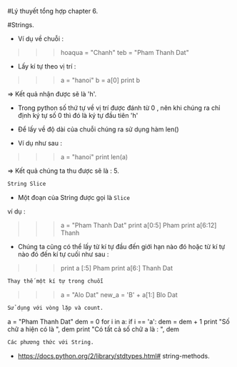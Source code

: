 #Lý thuyết tổng hợp chapter 6.

#Strings.

- Ví dụ về chuỗi :

>>>hoaqua = "Chanh"
>>>teb = "Pham Thanh Dat"

- Lấy kí tự theo vị trí :

>>>a = "hanoi"
>>>b = a[0]
>>>print b

=> Kết quả nhận được sẽ là 'h'.

- Trong python số thứ tự về vị trí được đánh từ 0 , nên khi chúng ra chỉ định ký tự số 0 thì đó là ký tự đầu tiên 'h'

- Để lấy về độ dài của chuỗi chúng ra sử dụng hàm len()

- Ví dụ như sau :

>>>a = "hanoi"
>>>print len(a)

=> Kết quả chúng ta thu được sẽ là : 5.

```sh
String Slice
```

- Một đoạn của String được gọi là `Slice`

ví dụ :

>>>a = "Pham Thanh Dat"
>>>print a[0:5]
Pham
>>>print a[6:12]
Thanh

- Chúng ta cũng có thể lấy từ kí tự đầu đến giới hạn nào đó hoặc từ kí tự nào đó đến kí tự cuối như sau :

>>>print a [:5]
Pham
>>>print a[6:]
Thanh Dat

```sh
Thay thế một kí tự trong chuỗi 
```

>>>a = "Alo Dat"
>>>new_a = 'B' + a[1:]
Blo Dat

```sh
Sử dụng với vòng lặp và count.
```

a = "Pham Thanh Dat"
dem = 0
for i in a:
    if i == 'a':
        dem = dem + 1
    print "Số chữ a hiện có là ", dem
print "Có tất cả số chữ a là : ", dem

```sh
Các phương thức với String.
```

- https://docs.python.org/2/library/stdtypes.html#
string-methods.